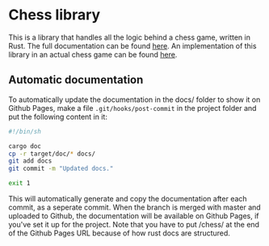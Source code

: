 # Chess library
This is a library that handles all the logic behind a chess game, written in Rust.
The full documentation can be found [here](https://kalkins.github.io/rust_chess/chess/).
An implementation of this library in an actual chess game can be found
[here](https://github.com/kalkins/rust_chess_ctl).

## Automatic documentation
To automatically update the documentation in the docs/ folder to show it on Github Pages,
make a file `.git/hooks/post-commit` in the project folder and put the following content in it:

```sh
#!/bin/sh

cargo doc
cp -r target/doc/* docs/
git add docs
git commit -m "Updated docs."

exit 1
```

This will automatically generate and copy the documentation after each commit, as a seperate commit.
When the branch is merged with master and uploaded to Github, the documentation will be available on
Github Pages, if you've set it up for the project. Note that you have to put /chess/ at the end of the
Github Pages URL because of how rust docs are structured.
